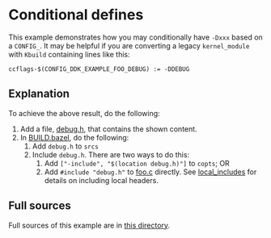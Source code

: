 # Conditional defines

This example demonstrates how you may conditionally have `-Dxxx` based on a
`CONFIG_`. It may be helpful if you are converting a legacy `kernel_module` with
`Kbuild` containing lines like this:

```
ccflags-$(CONFIG_DDK_EXAMPLE_FOO_DEBUG) := -DDEBUG
```

## Explanation

To achieve the above result, do the following:

1.  Add a file, [debug.h](debug.h), that contains the shown content.
2.  In [BUILD.bazel](BUILD.bazel), do the following:
    1.  Add `debug.h` to `srcs`
    2.  Include `debug.h`. There are two ways to do this:
        1.  Add `["-include", "$(location debug.h)"]` to `copts`; OR
        2.  Add `#include "debug.h"` to [foo.c](foo.c) directly. See
            [local_includes](../local_includes/README.md) for details on
            including local headers.

## Full sources

Full sources of this example are in [this directory](.).
